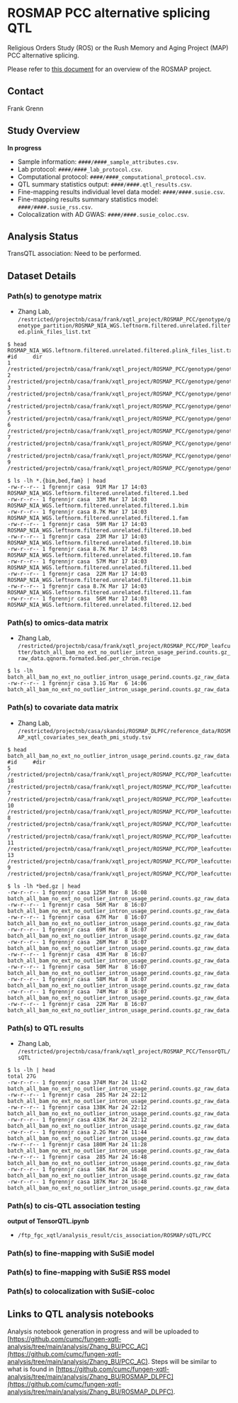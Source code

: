 # ROSMAP PCC alternative splicing QTL

Religious Orders Study (ROS) or the Rush Memory and Aging Project (MAP) PCC alternative splicing. 

Please refer to [this document](../study_info/ROSMAP.md) for an overview of the ROSMAP project.

## Contact 

Frank Grenn

## Study Overview

**In progress**

- Sample information: `####/####_sample_attributes.csv`.
- Lab protocol: `####/####_lab_protocol.csv`.
- Computational protocol: `####/####_computational_protocol.csv`.
- QTL summary statistics output: `####/####.qtl_results.csv`.
- Fine-mapping results individual level data model: `####/####.susie.csv`.
- Fine-mapping results summary statistics model: `####/####.susie_rss.csv`.
- Colocalization with AD GWAS: `####/####.susie_coloc.csv`.

## Analysis Status

TransQTL association: Need to be performed.

## Dataset Details

### Path(s) to genotype matrix

- Zhang Lab, `/restricted/projectnb/casa/frank/xqtl_project/ROSMAP_PCC/genotype/genotype_partition/ROSMAP_NIA_WGS.leftnorm.filtered.unrelated.filtered.plink_files_list.txt`

```
$ head ROSMAP_NIA_WGS.leftnorm.filtered.unrelated.filtered.plink_files_list.txt
#id     dir
1       /restricted/projectnb/casa/frank/xqtl_project/ROSMAP_PCC/genotype/genotype_partition/ROSMAP_NIA_WGS.leftnorm.filtered.unrelated.filtered.1.bed
2       /restricted/projectnb/casa/frank/xqtl_project/ROSMAP_PCC/genotype/genotype_partition/ROSMAP_NIA_WGS.leftnorm.filtered.unrelated.filtered.2.bed
3       /restricted/projectnb/casa/frank/xqtl_project/ROSMAP_PCC/genotype/genotype_partition/ROSMAP_NIA_WGS.leftnorm.filtered.unrelated.filtered.3.bed
4       /restricted/projectnb/casa/frank/xqtl_project/ROSMAP_PCC/genotype/genotype_partition/ROSMAP_NIA_WGS.leftnorm.filtered.unrelated.filtered.4.bed
5       /restricted/projectnb/casa/frank/xqtl_project/ROSMAP_PCC/genotype/genotype_partition/ROSMAP_NIA_WGS.leftnorm.filtered.unrelated.filtered.5.bed
6       /restricted/projectnb/casa/frank/xqtl_project/ROSMAP_PCC/genotype/genotype_partition/ROSMAP_NIA_WGS.leftnorm.filtered.unrelated.filtered.6.bed
7       /restricted/projectnb/casa/frank/xqtl_project/ROSMAP_PCC/genotype/genotype_partition/ROSMAP_NIA_WGS.leftnorm.filtered.unrelated.filtered.7.bed
8       /restricted/projectnb/casa/frank/xqtl_project/ROSMAP_PCC/genotype/genotype_partition/ROSMAP_NIA_WGS.leftnorm.filtered.unrelated.filtered.8.bed
9       /restricted/projectnb/casa/frank/xqtl_project/ROSMAP_PCC/genotype/genotype_partition/ROSMAP_NIA_WGS.leftnorm.filtered.unrelated.filtered.9.bed

$ ls -lh *.{bim,bed,fam} | head
-rw-r--r-- 1 fgrennjr casa  91M Mar 17 14:03 ROSMAP_NIA_WGS.leftnorm.filtered.unrelated.filtered.1.bed
-rw-r--r-- 1 fgrennjr casa  33M Mar 17 14:03 ROSMAP_NIA_WGS.leftnorm.filtered.unrelated.filtered.1.bim
-rw-r--r-- 1 fgrennjr casa 8.7K Mar 17 14:03 ROSMAP_NIA_WGS.leftnorm.filtered.unrelated.filtered.1.fam
-rw-r--r-- 1 fgrennjr casa  59M Mar 17 14:03 ROSMAP_NIA_WGS.leftnorm.filtered.unrelated.filtered.10.bed
-rw-r--r-- 1 fgrennjr casa  23M Mar 17 14:03 ROSMAP_NIA_WGS.leftnorm.filtered.unrelated.filtered.10.bim
-rw-r--r-- 1 fgrennjr casa 8.7K Mar 17 14:03 ROSMAP_NIA_WGS.leftnorm.filtered.unrelated.filtered.10.fam
-rw-r--r-- 1 fgrennjr casa  57M Mar 17 14:03 ROSMAP_NIA_WGS.leftnorm.filtered.unrelated.filtered.11.bed
-rw-r--r-- 1 fgrennjr casa  22M Mar 17 14:03 ROSMAP_NIA_WGS.leftnorm.filtered.unrelated.filtered.11.bim
-rw-r--r-- 1 fgrennjr casa 8.7K Mar 17 14:03 ROSMAP_NIA_WGS.leftnorm.filtered.unrelated.filtered.11.fam
-rw-r--r-- 1 fgrennjr casa  56M Mar 17 14:03 ROSMAP_NIA_WGS.leftnorm.filtered.unrelated.filtered.12.bed
```


### Path(s) to omics-data matrix

- Zhang Lab, `/restricted/projectnb/casa/frank/xqtl_project/ROSMAP_PCC/PDP_leafcutter/batch_all_bam_no_ext_no_outlier_intron_usage_perind.counts.gz_raw_data.qqnorm.formated.bed.per_chrom.recipe`

```
$ ls -lh batch_all_bam_no_ext_no_outlier_intron_usage_perind.counts.gz_raw_data.qqnorm.txt
-rw-r--r-- 1 fgrennjr casa 3.1G Mar  6 14:06 batch_all_bam_no_ext_no_outlier_intron_usage_perind.counts.gz_raw_data.qqnorm.txt
```

### Path(s) to covariate data matrix

- Zhang Lab, `/restricted/projectnb/casa/skandoi/ROSMAP_DLPFC/reference_data/ROSMAP_xqtl_covariates_sex_death_pmi_study.tsv`
```
$ head batch_all_bam_no_ext_no_outlier_intron_usage_perind.counts.gz_raw_data.qqnorm.formated.bed.per_chrom.recipe
#id     #dir
5       /restricted/projectnb/casa/frank/xqtl_project/ROSMAP_PCC/PDP_leafcutter/batch_all_bam_no_ext_no_outlier_intron_usage_perind.counts.gz_raw_data.qqnorm.formated.bed.chr5.bed.gz
18      /restricted/projectnb/casa/frank/xqtl_project/ROSMAP_PCC/PDP_leafcutter/batch_all_bam_no_ext_no_outlier_intron_usage_perind.counts.gz_raw_data.qqnorm.formated.bed.chr18.bed.gz
7       /restricted/projectnb/casa/frank/xqtl_project/ROSMAP_PCC/PDP_leafcutter/batch_all_bam_no_ext_no_outlier_intron_usage_perind.counts.gz_raw_data.qqnorm.formated.bed.chr7.bed.gz
10      /restricted/projectnb/casa/frank/xqtl_project/ROSMAP_PCC/PDP_leafcutter/batch_all_bam_no_ext_no_outlier_intron_usage_perind.counts.gz_raw_data.qqnorm.formated.bed.chr10.bed.gz
8       /restricted/projectnb/casa/frank/xqtl_project/ROSMAP_PCC/PDP_leafcutter/batch_all_bam_no_ext_no_outlier_intron_usage_perind.counts.gz_raw_data.qqnorm.formated.bed.chr8.bed.gz
Y       /restricted/projectnb/casa/frank/xqtl_project/ROSMAP_PCC/PDP_leafcutter/batch_all_bam_no_ext_no_outlier_intron_usage_perind.counts.gz_raw_data.qqnorm.formated.bed.chrY.bed.gz
11      /restricted/projectnb/casa/frank/xqtl_project/ROSMAP_PCC/PDP_leafcutter/batch_all_bam_no_ext_no_outlier_intron_usage_perind.counts.gz_raw_data.qqnorm.formated.bed.chr11.bed.gz
13      /restricted/projectnb/casa/frank/xqtl_project/ROSMAP_PCC/PDP_leafcutter/batch_all_bam_no_ext_no_outlier_intron_usage_perind.counts.gz_raw_data.qqnorm.formated.bed.chr13.bed.gz
9       /restricted/projectnb/casa/frank/xqtl_project/ROSMAP_PCC/PDP_leafcutter/batch_all_bam_no_ext_no_outlier_intron_usage_perind.counts.gz_raw_data.qqnorm.formated.bed.chr9.bed.gz

$ ls -lh *bed.gz | head
-rw-r--r-- 1 fgrennjr casa 125M Mar  8 16:08 batch_all_bam_no_ext_no_outlier_intron_usage_perind.counts.gz_raw_data.qqnorm.formated.bed.chr1.bed.gz
-rw-r--r-- 1 fgrennjr casa  56M Mar  8 16:07 batch_all_bam_no_ext_no_outlier_intron_usage_perind.counts.gz_raw_data.qqnorm.formated.bed.chr10.bed.gz
-rw-r--r-- 1 fgrennjr casa  67M Mar  8 16:07 batch_all_bam_no_ext_no_outlier_intron_usage_perind.counts.gz_raw_data.qqnorm.formated.bed.chr11.bed.gz
-rw-r--r-- 1 fgrennjr casa  69M Mar  8 16:07 batch_all_bam_no_ext_no_outlier_intron_usage_perind.counts.gz_raw_data.qqnorm.formated.bed.chr12.bed.gz
-rw-r--r-- 1 fgrennjr casa  26M Mar  8 16:07 batch_all_bam_no_ext_no_outlier_intron_usage_perind.counts.gz_raw_data.qqnorm.formated.bed.chr13.bed.gz
-rw-r--r-- 1 fgrennjr casa  43M Mar  8 16:07 batch_all_bam_no_ext_no_outlier_intron_usage_perind.counts.gz_raw_data.qqnorm.formated.bed.chr14.bed.gz
-rw-r--r-- 1 fgrennjr casa  50M Mar  8 16:07 batch_all_bam_no_ext_no_outlier_intron_usage_perind.counts.gz_raw_data.qqnorm.formated.bed.chr15.bed.gz
-rw-r--r-- 1 fgrennjr casa  58M Mar  8 16:07 batch_all_bam_no_ext_no_outlier_intron_usage_perind.counts.gz_raw_data.qqnorm.formated.bed.chr16.bed.gz
-rw-r--r-- 1 fgrennjr casa  74M Mar  8 16:07 batch_all_bam_no_ext_no_outlier_intron_usage_perind.counts.gz_raw_data.qqnorm.formated.bed.chr17.bed.gz
-rw-r--r-- 1 fgrennjr casa  22M Mar  8 16:07 batch_all_bam_no_ext_no_outlier_intron_usage_perind.counts.gz_raw_data.qqnorm.formated.bed.chr18.bed.gz
```

### Path(s) to QTL results

- Zhang Lab, `/restricted/projectnb/casa/frank/xqtl_project/ROSMAP_PCC/TensorQTL/sQTL`
```
$ ls -lh | head
total 27G
-rw-r--r-- 1 fgrennjr casa 374M Mar 24 11:42 batch_all_bam_no_ext_no_outlier_intron_usage_perind.counts.gz_raw_data.qqnorm.formated.bed.per_chrom_leafcutter.pcc_batch_all.ROSMAP_covariates.ROSMAP_NIA_WGS.pca.PEER.txt.1.cis_qtl_pairs.1.parquet
-rw-r--r-- 1 fgrennjr casa  285 Mar 24 22:12 batch_all_bam_no_ext_no_outlier_intron_usage_perind.counts.gz_raw_data.qqnorm.formated.bed.per_chrom_leafcutter.pcc_batch_all.ROSMAP_covariates.ROSMAP_NIA_WGS.pca.PEER.txt.1.cis_qtl_pairs.1.parquet.stderr
-rw-r--r-- 1 fgrennjr casa 138K Mar 24 22:12 batch_all_bam_no_ext_no_outlier_intron_usage_perind.counts.gz_raw_data.qqnorm.formated.bed.per_chrom_leafcutter.pcc_batch_all.ROSMAP_covariates.ROSMAP_NIA_WGS.pca.PEER.txt.1.cis_qtl_pairs.1.parquet.stdout
-rw-r--r-- 1 fgrennjr casa 433K Mar 24 22:12 batch_all_bam_no_ext_no_outlier_intron_usage_perind.counts.gz_raw_data.qqnorm.formated.bed.per_chrom_leafcutter.pcc_batch_all.ROSMAP_covariates.ROSMAP_NIA_WGS.pca.PEER.txt.1.emprical.cis_sumstats.txt
-rw-r--r-- 1 fgrennjr casa 2.2G Mar 24 11:44 batch_all_bam_no_ext_no_outlier_intron_usage_perind.counts.gz_raw_data.qqnorm.formated.bed.per_chrom_leafcutter.pcc_batch_all.ROSMAP_covariates.ROSMAP_NIA_WGS.pca.PEER.txt.1.norminal.cis_long_table.txt
-rw-r--r-- 1 fgrennjr casa 180M Mar 24 11:28 batch_all_bam_no_ext_no_outlier_intron_usage_perind.counts.gz_raw_data.qqnorm.formated.bed.per_chrom_leafcutter.pcc_batch_all.ROSMAP_covariates.ROSMAP_NIA_WGS.pca.PEER.txt.10.cis_qtl_pairs.10.parquet
-rw-r--r-- 1 fgrennjr casa  285 Mar 24 16:48 batch_all_bam_no_ext_no_outlier_intron_usage_perind.counts.gz_raw_data.qqnorm.formated.bed.per_chrom_leafcutter.pcc_batch_all.ROSMAP_covariates.ROSMAP_NIA_WGS.pca.PEER.txt.10.cis_qtl_pairs.10.parquet.stderr
-rw-r--r-- 1 fgrennjr casa  58K Mar 24 16:48 batch_all_bam_no_ext_no_outlier_intron_usage_perind.counts.gz_raw_data.qqnorm.formated.bed.per_chrom_leafcutter.pcc_batch_all.ROSMAP_covariates.ROSMAP_NIA_WGS.pca.PEER.txt.10.cis_qtl_pairs.10.parquet.stdout
-rw-r--r-- 1 fgrennjr casa 187K Mar 24 16:48 batch_all_bam_no_ext_no_outlier_intron_usage_perind.counts.gz_raw_data.qqnorm.formated.bed.per_chrom_leafcutter.pcc_batch_all.ROSMAP_covariates.ROSMAP_NIA_WGS.pca.PEER.txt.10.emprical.cis_sumstats.txt
```

### Path(s) to cis-QTL association testing

**output of TensorQTL.ipynb**

- `/ftp_fgc_xqtl/analysis_result/cis_association/ROSMAP/sQTL/PCC`
  
### Path(s) to fine-mapping with SuSiE model

### Path(s) to fine-mapping with SuSiE RSS model

### Path(s) to colocalization with SuSiE-coloc

## Links to QTL analysis notebooks

Analysis notebook generation in progress and will be uploaded to [https://github.com/cumc/fungen-xqtl-analysis/tree/main/analysis/Zhang_BU/PCC_AC](https://github.com/cumc/fungen-xqtl-analysis/tree/main/analysis/Zhang_BU/PCC_AC). Steps will be similar to what is found in [https://github.com/cumc/fungen-xqtl-analysis/tree/main/analysis/Zhang_BU/ROSMAP_DLPFC](https://github.com/cumc/fungen-xqtl-analysis/tree/main/analysis/Zhang_BU/ROSMAP_DLPFC).


